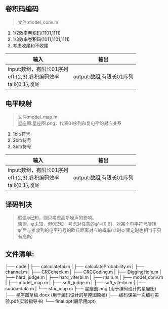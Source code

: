 ## 卷积码编码
> 文件:model_conv.m
1. 1/2效率卷积码(1101,1111)
2. 1/3效率卷积码(1011,1101,1111)
3. 考虑收尾和不收尾

|输入|输出|
| -- | -- |
|input:数组，有限长01序列<br/>eff:{2,3},卷积编码效率<br/>tail:{0,1},收尾|output:数组,有限长01序列|

## 电平映射
> 文件:model_map.m  
> 星座图:星座图.png，代表01序列和复电平的对应关系
1. 1bit/符号
2. 2bit/符号
3. 3bit/符号

|输入|输出|
| -- | -- |
|input:数组，有限长01序列<br/>eff:{2,3},卷积编码效率<br/>tail:{0,1},收尾|output:数组,有限长01序列|

## 译码判决
> 假设φ已知，则只考虑高斯噪声的影响。  
> 否则，φ未知，但θ已知。考虑对任意的φ'~[0,θ]，对某个电平符号旋转φ'后与接收到的电平符号的欧氏距离对应的概率(此时φ'固定时也相当于只有高斯)

## 文件清单:
├── code
|   ├── calculatefai.m
|   ├── calculateProbability.m
|   ├── channel.m
|   ├── CRCcheck.m
|   ├── CRCCoding.m
|   ├── DiggingHole.m
|   ├── hard_judge.m
|   ├── hard_viterbi.m
|   ├── main.m
|   ├── model_conv.m
|   ├── model_map.m
|   ├── soft_judge.m
|   ├── soft_viterbi.m
|   ├── sourcedata.m
|   └── star_map.m
├── 星座图.png (用于编码设计的星座图)
├── 星座图草稿.docx (用于编码设计的星座图原稿)
├── 编码课第一次编程实验.pdf(实验指导书)
└── final.ppt(展示用ppt)


